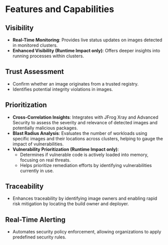 # Features and Capabilities

## **Visibility**

* **Real-Time Monitoring**: Provides live status updates on images detected in monitored clusters.
* **Enhanced Visibility (Runtime Impact only)**: Offers deeper insights into running processes within clusters.

## **Trust Assessment**

* Confirm whether an image originates from a trusted registry.
* Identifies potential integrity violations in images.

## **Prioritization**

* **Cross-Correlation Insights**: Integrates with JFrog Xray and Advanced Security to assess the severity and relevance of detected images and potentially malicious packages.
* **Blast Radius Analysis**: Evaluates the number of workloads using specific images and their locations across clusters, helping to gauge the impact of vulnerabilities.
* **Vulnerability Prioritization (Runtime Impact only)**:
  * Determines if vulnerable code is actively loaded into memory, focusing on real threats.
  * Helps prioritize remediation efforts by identifying vulnerabilities currently in use.

## **Traceability**

* Enhances traceability by identifying image owners and enabling rapid risk mitigation by locating the build owner and deployer.

## **Real-Time Alerting**

* Automates security policy enforcement, allowing organizations to apply predefined security rules.

